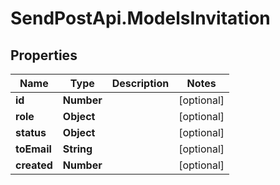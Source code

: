 # SendPostApi.ModelsInvitation

## Properties

Name | Type | Description | Notes
------------ | ------------- | ------------- | -------------
**id** | **Number** |  | [optional] 
**role** | **Object** |  | [optional] 
**status** | **Object** |  | [optional] 
**toEmail** | **String** |  | [optional] 
**created** | **Number** |  | [optional] 


